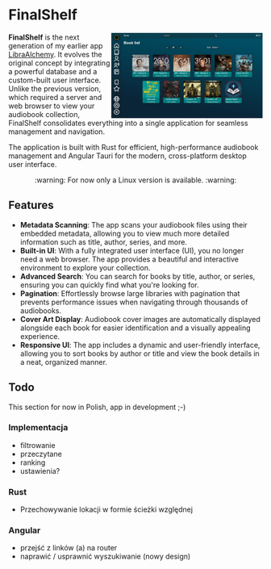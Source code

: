 # FinalShelf

<img src="./img/image1.jpg" alt="HTML View" align="right" width= "300px"> 

**FinalShelf** is the next generation of my earlier app [LibraAlchemy](https://github.com/Azalurg/LibraAlchemy). It evolves the original concept by integrating a powerful database and a custom-built user interface. Unlike the previous version, which required a server and web browser to view your audiobook collection, FinalShelf consolidates everything into a single application for seamless management and navigation.

The application is built with Rust for efficient, high-performance audiobook management and Angular Tauri for the modern, cross-platform desktop user interface.

<div align="center">
:warning: For now only a Linux version is available. :warning:
</div>

## Features

- **Metadata Scanning**: The app scans your audiobook files using their embedded metadata, allowing you to view much more detailed information such as title, author, series, and more.
- **Built-in UI**: With a fully integrated user interface (UI), you no longer need a web browser. The app provides a beautiful and interactive environment to explore your collection.
- **Advanced Search**: You can search for books by title, author, or series, ensuring you can quickly find what you're looking for.
- **Pagination**: Effortlessly browse large libraries with pagination that prevents performance issues when navigating through thousands of audiobooks.
- **Cover Art Display**: Audiobook cover images are automatically displayed alongside each book for easier identification and a visually appealing experience.
- **Responsive UI**: The app includes a dynamic and user-friendly interface, allowing you to sort books by author or title and view the book details in a neat, organized manner.

## Todo

This section for now in Polish, app in development ;-)

### Implementacja

- filtrowanie
- przeczytane
- ranking
- ustawienia?

### Rust

- Przechowywanie lokacji w formie ścieżki względnej

### Angular

- przejść z linków (a) na router
- naprawić / usprawnić wyszukiwanie (nowy design)
